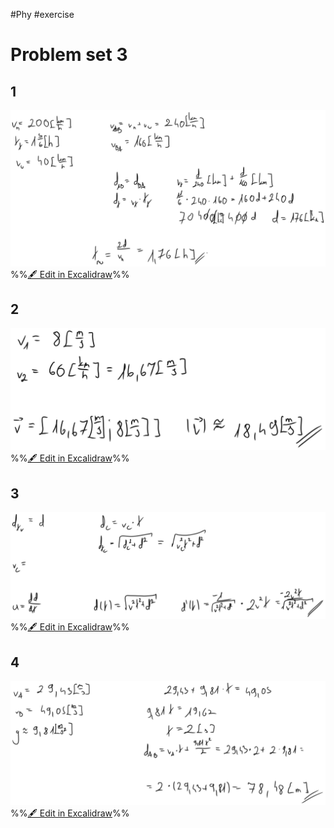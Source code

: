 #Phy #exercise 

# Problem set 3
## 1
![](attachments/Exercise%203%205.04.2024%2005.04.2024%2012_19_08.excalidraw.svg)
%%[🖋 Edit in Excalidraw](attachments/Exercise%203%205.04.2024%2005.04.2024%2012_19_08.excalidraw.md)%%

## 2
![](attachments/Exercise%203%205.04.2024%2005.04.2024%2012_38_04.excalidraw.svg)
%%[🖋 Edit in Excalidraw](attachments/Exercise%203%205.04.2024%2005.04.2024%2012_38_04.excalidraw.md)%%

## 3
![](attachments/Exercise%203%205.04.2024%2005.04.2024%2012_48_57.excalidraw.svg)
%%[🖋 Edit in Excalidraw](attachments/Exercise%203%205.04.2024%2005.04.2024%2012_48_57.excalidraw.md)%%

## 4
![](attachments/Exercise%203%205.04.2024%2005.04.2024%2012_57_32.excalidraw.svg)
%%[🖋 Edit in Excalidraw](attachments/Exercise%203%205.04.2024%2005.04.2024%2012_57_32.excalidraw.md)%%